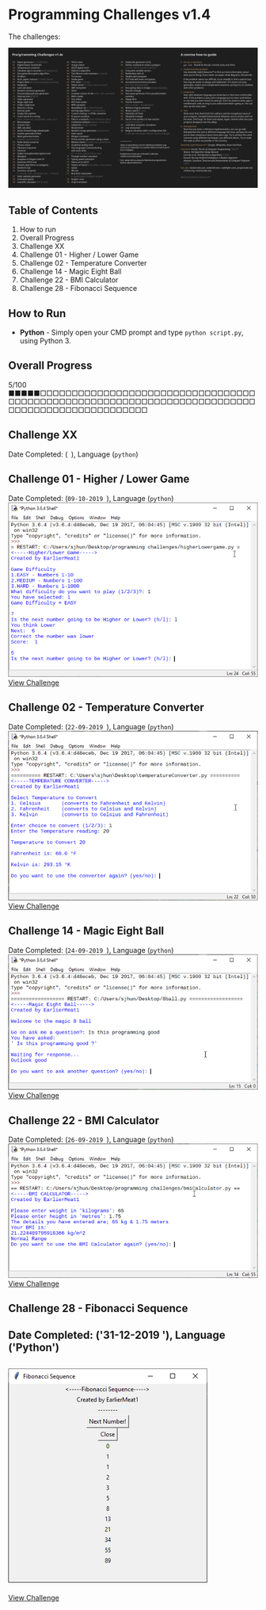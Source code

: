 # Programming Challenges v1.4 

The challenges:

![programming challenges list](https://github.com/EarlierMeat1/programming-challenges-v1.4/blob/master/images/Programming%20Challenges.jpg)

## Table of Contents
1. How to run
2. Overall Progress
3. Challenge XX
4. Challenge 01 - Higher / Lower Game
5. Challenge 02 - Temperature Converter
6. Challenge 14 - Magic Eight Ball
7. Challenge 22 - BMI Calculator
8. Challenge 28 - Fibonacci Sequence

## How to Run

* <b>Python</b> - Simply open your CMD prompt and type `python script.py`, using Python 3. 

## Overall Progress
5/100
■■■■■□□□□□□□□□□□□□□□□□□□□□□□□□□□□□□□□□□□□□□□□□□□□□□□□□□□□□□□□□□□□□□□□□□□□□□□□□□□□□□□□□□□□□□□□□□□□□□□

## Challenge XX 
Date Completed: (` `), Language (`python`)

## Challenge 01 - Higher / Lower Game
Date Completed: (`09-10-2019 `), Language (`python`)
![Higher/Lower Game](https://github.com/EarlierMeat1/programming-challenges-v1.4/blob/master/images/01%20Higher%20Lower%20Game.png)  
[View Challenge](https://github.com/EarlierMeat1/programming-challenges-v1.4/tree/master/challenges/01%20Higher%20Lower%20Game)

## Challenge 02 - Temperature Converter 
Date Completed: (`22-09-2019 `), Language (`python`)
![Temperature Converter](https://github.com/EarlierMeat1/programming-challenges-v1.4/blob/master/images/02%20Temperature%20Converter.png?raw=true)  
[View Challenge](https://github.com/EarlierMeat1/programming-challenges-v1.4/tree/master/challenges/02%20Temperature%20Converter)

## Challenge 14 - Magic Eight Ball
Date Completed: (`24-09-2019 `), Language (`python`)
![Magic Eight Ball](https://github.com/EarlierMeat1/programming-challenges-v1.4/blob/master/images/14%20Magic%20Eight%20Ball.png)  
[View Challenge](https://github.com/EarlierMeat1/programming-challenges-v1.4/tree/master/challenges/14%20Magic%20Eight%20Ball)

## Challenge 22 - BMI Calculator
Date Completed: (`26-09-2019 `), Language (`python`)
![BMI Calculator](https://github.com/EarlierMeat1/programming-challenges-v1.4/blob/master/images/22%20BMI%20Calculator.png)  
[View Challenge](https://github.com/EarlierMeat1/programming-challenges-v1.4/tree/master/challenges/22%20BMI%20Calculator)

## Challenge 28 - Fibonacci Sequence 
Date Completed: ('31-12-2019 '), Language ('Python')
--
![Fibonacci Sequence](https://github.com/EarlierMeat1/programming-challenges-v1.4/blob/master/images/28%20Fibonacci%20Sequence.png)
--
[View Challenge](https://github.com/EarlierMeat1/programming-challenges-v1.4/blob/master/challenges/28%20Fibonacci%20Sequence)

